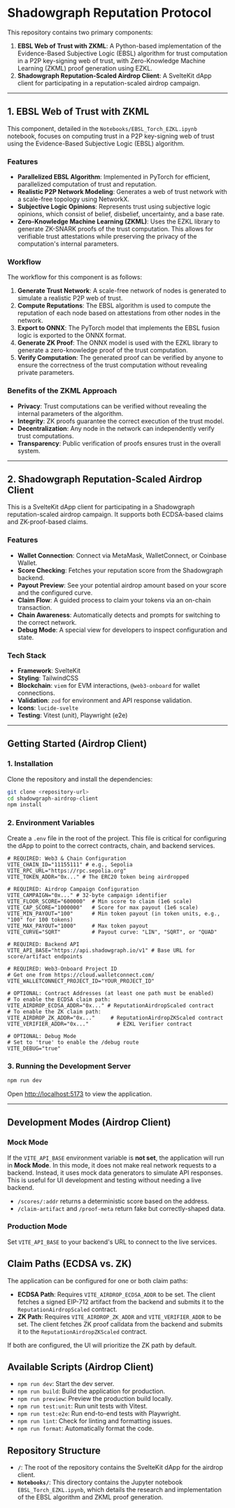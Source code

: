# Shadowgraph Reputation Protocol

This repository contains two primary components:

1.  **EBSL Web of Trust with ZKML**: A Python-based implementation of the Evidence-Based Subjective Logic (EBSL) algorithm for trust computation in a P2P key-signing web of trust, with Zero-Knowledge Machine Learning (ZKML) proof generation using EZKL.
2.  **Shadowgraph Reputation-Scaled Airdrop Client**: A SvelteKit dApp client for participating in a reputation-scaled airdrop campaign.

---

## 1. EBSL Web of Trust with ZKML

This component, detailed in the `Notebooks/EBSL_Torch_EZKL.ipynb` notebook, focuses on computing trust in a P2P key-signing web of trust using the Evidence-Based Subjective Logic (EBSL) algorithm.

### Features

-   **Parallelized EBSL Algorithm**: Implemented in PyTorch for efficient, parallelized computation of trust and reputation.
-   **Realistic P2P Network Modeling**: Generates a web of trust network with a scale-free topology using NetworkX.
-   **Subjective Logic Opinions**: Represents trust using subjective logic opinions, which consist of belief, disbelief, uncertainty, and a base rate.
-   **Zero-Knowledge Machine Learning (ZKML)**: Uses the EZKL library to generate ZK-SNARK proofs of the trust computation. This allows for verifiable trust attestations while preserving the privacy of the computation's internal parameters.

### Workflow

The workflow for this component is as follows:

1.  **Generate Trust Network**: A scale-free network of nodes is generated to simulate a realistic P2P web of trust.
2.  **Compute Reputations**: The EBSL algorithm is used to compute the reputation of each node based on attestations from other nodes in the network.
3.  **Export to ONNX**: The PyTorch model that implements the EBSL fusion logic is exported to the ONNX format.
4.  **Generate ZK Proof**: The ONNX model is used with the EZKL library to generate a zero-knowledge proof of the trust computation.
5.  **Verify Computation**: The generated proof can be verified by anyone to ensure the correctness of the trust computation without revealing private parameters.

### Benefits of the ZKML Approach

-   **Privacy**: Trust computations can be verified without revealing the internal parameters of the algorithm.
-   **Integrity**: ZK proofs guarantee the correct execution of the trust model.
-   **Decentralization**: Any node in the network can independently verify trust computations.
-   **Transparency**: Public verification of proofs ensures trust in the overall system.

---

## 2. Shadowgraph Reputation-Scaled Airdrop Client

This is a SvelteKit dApp client for participating in a Shadowgraph reputation-scaled airdrop campaign. It supports both ECDSA-based claims and ZK-proof-based claims.

### Features

-   **Wallet Connection**: Connect via MetaMask, WalletConnect, or Coinbase Wallet.
-   **Score Checking**: Fetches your reputation score from the Shadowgraph backend.
-   **Payout Preview**: See your potential airdrop amount based on your score and the configured curve.
-   **Claim Flow**: A guided process to claim your tokens via an on-chain transaction.
-   **Chain Awareness**: Automatically detects and prompts for switching to the correct network.
-   **Debug Mode**: A special view for developers to inspect configuration and state.

### Tech Stack

-   **Framework**: SvelteKit
-   **Styling**: TailwindCSS
-   **Blockchain**: `viem` for EVM interactions, `@web3-onboard` for wallet connections.
-   **Validation**: `zod` for environment and API response validation.
-   **Icons**: `lucide-svelte`
-   **Testing**: Vitest (unit), Playwright (e2e)

---

## Getting Started (Airdrop Client)

### 1. Installation

Clone the repository and install the dependencies:

```bash
git clone <repository-url>
cd shadowgraph-airdrop-client
npm install
```

### 2. Environment Variables

Create a `.env` file in the root of the project. This file is critical for configuring the dApp to point to the correct contracts, chain, and backend services.

```env
# REQUIRED: Web3 & Chain Configuration
VITE_CHAIN_ID="11155111" # e.g., Sepolia
VITE_RPC_URL="https://rpc.sepolia.org"
VITE_TOKEN_ADDR="0x..." # The ERC20 token being airdropped

# REQUIRED: Airdrop Campaign Configuration
VITE_CAMPAIGN="0x..." # 32-byte campaign identifier
VITE_FLOOR_SCORE="600000"  # Min score to claim (1e6 scale)
VITE_CAP_SCORE="1000000"   # Score for max payout (1e6 scale)
VITE_MIN_PAYOUT="100"      # Min token payout (in token units, e.g., "100" for 100 tokens)
VITE_MAX_PAYOUT="1000"     # Max token payout
VITE_CURVE="SQRT"          # Payout curve: "LIN", "SQRT", or "QUAD"

# REQUIRED: Backend API
VITE_API_BASE="https://api.shadowgraph.io/v1" # Base URL for score/artifact endpoints

# REQUIRED: Web3-Onboard Project ID
# Get one from https://cloud.walletconnect.com/
VITE_WALLETCONNECT_PROJECT_ID="YOUR_PROJECT_ID"

# OPTIONAL: Contract Addresses (at least one path must be enabled)
# To enable the ECDSA claim path:
VITE_AIRDROP_ECDSA_ADDR="0x..." # ReputationAirdropScaled contract
# To enable the ZK claim path:
VITE_AIRDROP_ZK_ADDR="0x..."     # ReputationAirdropZKScaled contract
VITE_VERIFIER_ADDR="0x..."         # EZKL Verifier contract

# OPTIONAL: Debug Mode
# Set to 'true' to enable the /debug route
VITE_DEBUG="true"
```

### 3. Running the Development Server

```bash
npm run dev
```

Open [http://localhost:5173](http://localhost:5173) to view the application.

---

## Development Modes (Airdrop Client)

### Mock Mode

If the `VITE_API_BASE` environment variable is **not set**, the application will run in **Mock Mode**. In this mode, it does not make real network requests to a backend. Instead, it uses mock data generators to simulate API responses. This is useful for UI development and testing without needing a live backend.

-   `/scores/:addr` returns a deterministic score based on the address.
-   `/claim-artifact` and `/proof-meta` return fake but correctly-shaped data.

### Production Mode

Set `VITE_API_BASE` to your backend's URL to connect to the live services.

## Claim Paths (ECDSA vs. ZK)

The application can be configured for one or both claim paths:

-   **ECDSA Path**: Requires `VITE_AIRDROP_ECDSA_ADDR` to be set. The client fetches a signed EIP-712 artifact from the backend and submits it to the `ReputationAirdropScaled` contract.
-   **ZK Path**: Requires `VITE_AIRDROP_ZK_ADDR` and `VITE_VERIFIER_ADDR` to be set. The client fetches ZK proof calldata from the backend and submits it to the `ReputationAirdropZKScaled` contract.

If both are configured, the UI will prioritize the ZK path by default.

## Available Scripts (Airdrop Client)

-   `npm run dev`: Start the dev server.
-   `npm run build`: Build the application for production.
-   `npm run preview`: Preview the production build locally.
-   `npm run test:unit`: Run unit tests with Vitest.
-   `npm run test:e2e`: Run end-to-end tests with Playwright.
-   `npm run lint`: Check for linting and formatting issues.
-   `npm run format`: Automatically format the code.

## Repository Structure

-   **`/`**: The root of the repository contains the SvelteKit dApp for the airdrop client.
-   **`Notebooks/`**: This directory contains the Jupyter notebook `EBSL_Torch_EZKL.ipynb`, which details the research and implementation of the EBSL algorithm and ZKML proof generation.
